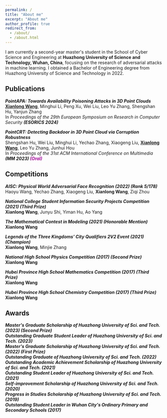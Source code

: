 ```yaml
---
permalink: /
title: "About me"
excerpt: "About me"
author_profile: true
redirect_from: 
  - /about/
  - /about.html
---
```


I am currently a second-year master's student in the School of Cyber Science and Engineering at **Huazhong University of Science and Technology, Wuhan, China**, focusing on the research of adversarial attacks in machine learning. I obtained a Bachelor of Engineering degree from Huazhong University of Science and Technology in 2022.


 

Publications
------
***PointAPA: Towards Availability Poisoning Attacks in 3D Point Clouds***   
**<u>Xianlong Wang</u>**, Minghui Li, Peng Xu, Wei Liu, Leo Yu Zhang, Shengshan Hu, Yanjun Zhang   
In _Proceedings of the 29th European Symposium on Research in Computer Security **(ESORICS 2024)**_   

***PointCRT: Detecting Backdoor in 3D Point Cloud via Corruption Robustness***   
Shengshan Hu, Wei Liu, Minghui Li, Yechao Zhang, Xiaogeng Liu, **<u>Xianlong Wang</u>**, Leo Yu Zhang, Junhui Hou  
In _Proceedings of the 31st ACM International Conference on Multimedia **(MM 2023) <font color="color: lightblue;"> (Oral) </font>**_  

Competitions
------
***AISC: Physical World Adversarial Face Recognition (2022) (Rank 5/178)***  
Haoyu Wang, Yechao Zhang, Xiaogeng Liu, **Xianlong Wang**, Ziqi Zhou  

***National College Student Information Security Projects Competition (2021) (Third Prize)***  
**Xianlong Wang**, Junyu Shi, Yiman Hu, Ao Yang  

***The Mathematical Contest in Modeling (2021) (Honorable Mention)***  
**Xianlong Wang**  

***Legends of the Three Kingdoms' City Qualifiers 2V2 Event (2021) (Champion)***  
**Xianlong Wang**, Minjie Zhang  

***National High School Physics Competition (2017) (Second Prize)***  
**Xianlong Wang**  

***Hubei Province High School Mathematics Competition (2017) (Third Prize)***  
**Xianlong Wang**  

***Hubei Province High School Chemistry Competition (2017) (Third Prize)***  
**Xianlong Wang**  

Awards
------
***Master's Graduate Scholarship of Huazhong University of Sci. and Tech. (2023) (Second Prize)***  
***Outstanding Graduate Student Leader of Huazhong University of Sci. and Tech. (2023)***  
***Master's Graduate Scholarship of Huazhong University of Sci. and Tech. (2022) (First Prize)***  
***Outstanding Graduate of Huazhong University of Sci. and Tech. (2022)***  
***Outstanding Academic Achievement Scholarship of Huazhong University of Sci. and Tech. (2021)***  
***Outstanding Student Leader of Huazhong University of Sci. and Tech. (2021)***  
***Self-improvement Scholarship of Huazhong University of Sci. and Tech. (2020)***  
***Progress in Studies Scholarship of Huazhong University of Sci. and Tech. (2019)***  
***Outstanding Student Leader in Wuhan City's Ordinary Primary and Secondary Schools (2017)***  





